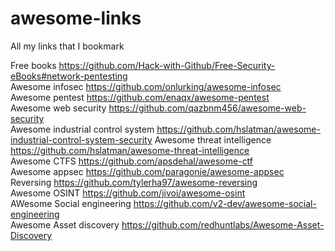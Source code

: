 # awesome-links

All my links that I bookmark 



Free books   https://github.com/Hack-with-Github/Free-Security-eBooks#network-pentesting <br>
Awesome infosec https://github.com/onlurking/awesome-infosec<br>
Awesome pentest https://github.com/enaqx/awesome-pentest<br>
Awesome web security https://github.com/qazbnm456/awesome-web-security <br>
Awesome industrial control system https://github.com/hslatman/awesome-industrial-control-system-security
Awesome threat intelligence https://github.com/hslatman/awesome-threat-intelligence <br>
Awesome CTFS https://github.com/apsdehal/awesome-ctf <br>
Awesome appsec https://github.com/paragonie/awesome-appsec <br>
Reversing https://github.com/tylerha97/awesome-reversing <br>
Awesome OSINT https://github.com/jivoi/awesome-osint <br>
AWesome Social engineering https://github.com/v2-dev/awesome-social-engineering <br>
Awesome Asset discovery https://github.com/redhuntlabs/Awesome-Asset-Discovery <br>
